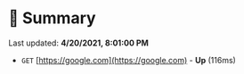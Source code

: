 # 📖 Summary
Last updated: **4/20/2021, 8:01:00 PM**

- `GET` [https://google.com](https://google.com) - **Up** (116ms)
